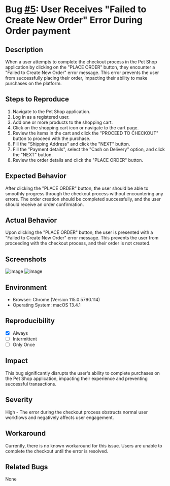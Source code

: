 # Bug [#5](https://github.com/amosnjoroge/buckhill-qa-automation-eng-task/issues/15): User Receives "Failed to Create New Order" Error During Order payment

## Description

When a user attempts to complete the checkout process in the Pet Shop application by clicking on the "PLACE ORDER" button, they encounter a "Failed to Create New Order" error message. This error prevents the user from successfully placing their order, impacting their ability to make purchases on the platform.

## Steps to Reproduce

1. Navigate to the Pet Shop application.
2. Log in as a registered user.
3. Add one or more products to the shopping cart.
4. Click on the shopping cart icon or navigate to the cart page.
5. Review the items in the cart and click the "PROCEED TO CHECKOUT" button to proceed with the purchase.
6. Fill the "Shipping Address" and click the "NEXT" button.
7. Fill the "Payment details", select the "Cash on Delivery" option, and click the "NEXT" button.
8. Review the order details and click the "PLACE ORDER" button.

## Expected Behavior

After clicking the "PLACE ORDER" button, the user should be able to smoothly progress through the checkout process without encountering any errors. The order creation should be completed successfully, and the user should receive an order confirmation.

## Actual Behavior

Upon clicking the "PLACE ORDER" button, the user is presented with a "Failed to Create New Order" error message. This prevents the user from proceeding with the checkout process, and their order is not created.

## Screenshots

![image](https://github.com/amosnjoroge/buckhill-qa-automation-eng-task/assets/16039248/a699304b-0744-475b-b2c3-b5a851002f0c)
![image](https://github.com/amosnjoroge/buckhill-qa-automation-eng-task/assets/16039248/a9f0215b-ef37-4186-82b5-2219d8767184)

## Environment

- Browser: Chrome (Version 115.0.5790.114)
- Operating System: macOS 13.4.1

## Reproducibility

- [x] Always
- [ ] Intermittent
- [ ] Only Once

## Impact

This bug significantly disrupts the user's ability to complete purchases on the Pet Shop application, impacting their experience and preventing successful transactions.

## Severity

High - The error during the checkout process obstructs normal user workflows and negatively affects user engagement.

## Workaround

Currently, there is no known workaround for this issue. Users are unable to complete the checkout until the error is resolved.

## Related Bugs

None
